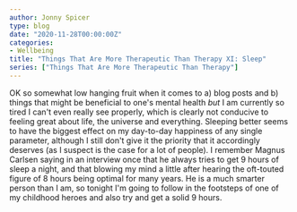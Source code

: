 ```yaml
---
author: Jonny Spicer
type: blog
date: "2020-11-28T00:00:00Z"
categories:
- Wellbeing
title: "Things That Are More Therapeutic Than Therapy XI: Sleep"
series: ["Things That Are More Therapeutic Than Therapy"]
---
```

OK so somewhat low hanging fruit when it comes to a) blog posts and b) things that might be beneficial to one's mental health *but* I am currently so tired I can't even really see
properly, which is clearly not conducive to feeling great about life, the universe and everything. Sleeping better seems to have the biggest effect on my day-to-day happiness of any
single parameter, although I still don't give it the priority that it accordingly deserves (as I suspect is the case for a lot of people). I remember Magnus Carlsen saying in an
interview once that he always tries to get 9 hours of sleep a night, and that blowing my mind a little after hearing the oft-touted figure of 8 hours being optimal for many years.
He is a much smarter person than I am, so tonight I'm going to follow in the footsteps of one of my childhood heroes and also try and get a solid 9 hours.
